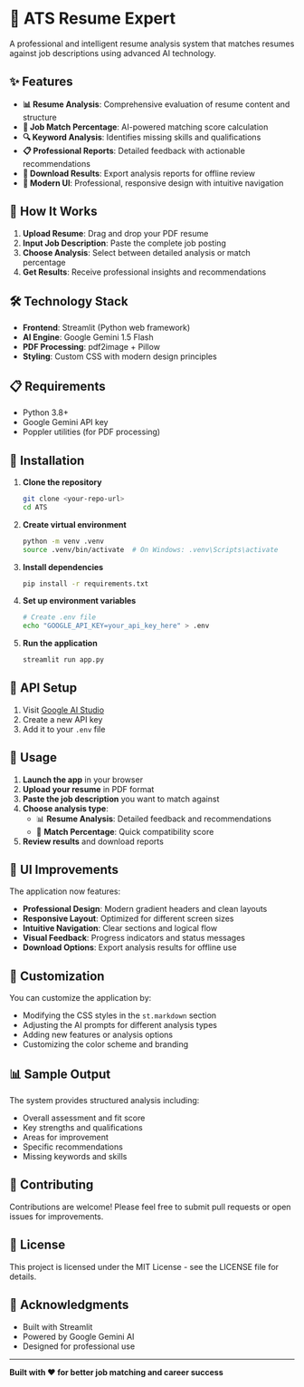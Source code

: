 # 📄 ATS Resume Expert

A professional and intelligent resume analysis system that matches resumes against job descriptions using advanced AI technology.

## ✨ Features

- **📊 Resume Analysis**: Comprehensive evaluation of resume content and structure
- **🎯 Job Match Percentage**: AI-powered matching score calculation
- **🔍 Keyword Analysis**: Identifies missing skills and qualifications
- **📋 Professional Reports**: Detailed feedback with actionable recommendations
- **💾 Download Results**: Export analysis reports for offline review
- **🎨 Modern UI**: Professional, responsive design with intuitive navigation

## 🚀 How It Works

1. **Upload Resume**: Drag and drop your PDF resume
2. **Input Job Description**: Paste the complete job posting
3. **Choose Analysis**: Select between detailed analysis or match percentage
4. **Get Results**: Receive professional insights and recommendations

## 🛠️ Technology Stack

- **Frontend**: Streamlit (Python web framework)
- **AI Engine**: Google Gemini 1.5 Flash
- **PDF Processing**: pdf2image + Pillow
- **Styling**: Custom CSS with modern design principles

## 📋 Requirements

- Python 3.8+
- Google Gemini API key
- Poppler utilities (for PDF processing)

## 🚀 Installation

1. **Clone the repository**
   ```bash
   git clone <your-repo-url>
   cd ATS
   ```

2. **Create virtual environment**
   ```bash
   python -m venv .venv
   source .venv/bin/activate  # On Windows: .venv\Scripts\activate
   ```

3. **Install dependencies**
   ```bash
   pip install -r requirements.txt
   ```

4. **Set up environment variables**
   ```bash
   # Create .env file
   echo "GOOGLE_API_KEY=your_api_key_here" > .env
   ```

5. **Run the application**
   ```bash
   streamlit run app.py
   ```

## 🔑 API Setup

1. Visit [Google AI Studio](https://makersuite.google.com/app/apikey)
2. Create a new API key
3. Add it to your `.env` file

## 📱 Usage

1. **Launch the app** in your browser
2. **Upload your resume** in PDF format
3. **Paste the job description** you want to match against
4. **Choose analysis type**:
   - 📊 **Resume Analysis**: Detailed feedback and recommendations
   - 🎯 **Match Percentage**: Quick compatibility score
5. **Review results** and download reports

## 🎨 UI Improvements

The application now features:
- **Professional Design**: Modern gradient headers and clean layouts
- **Responsive Layout**: Optimized for different screen sizes
- **Intuitive Navigation**: Clear sections and logical flow
- **Visual Feedback**: Progress indicators and status messages
- **Download Options**: Export analysis results for offline use

## 🔧 Customization

You can customize the application by:
- Modifying the CSS styles in the `st.markdown` section
- Adjusting the AI prompts for different analysis types
- Adding new features or analysis options
- Customizing the color scheme and branding

## 📊 Sample Output

The system provides structured analysis including:
- Overall assessment and fit score
- Key strengths and qualifications
- Areas for improvement
- Specific recommendations
- Missing keywords and skills

## 🤝 Contributing

Contributions are welcome! Please feel free to submit pull requests or open issues for improvements.

## 📄 License

This project is licensed under the MIT License - see the LICENSE file for details.

## 🙏 Acknowledgments

- Built with Streamlit
- Powered by Google Gemini AI
- Designed for professional use

---

**Built with ❤️ for better job matching and career success**

